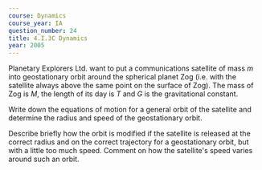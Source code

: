 ```yaml
---
course: Dynamics
course_year: IA
question_number: 24
title: 4.I.3C Dynamics
year: 2005
---
```



Planetary Explorers Ltd. want to put a communications satellite of mass $m$ into geostationary orbit around the spherical planet Zog (i.e. with the satellite always above the same point on the surface of Zog). The mass of Zog is $M$, the length of its day is $T$ and $G$ is the gravitational constant.

Write down the equations of motion for a general orbit of the satellite and determine the radius and speed of the geostationary orbit.

Describe briefly how the orbit is modified if the satellite is released at the correct radius and on the correct trajectory for a geostationary orbit, but with a little too much speed. Comment on how the satellite's speed varies around such an orbit.